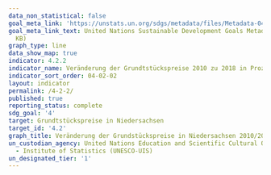 ```yaml
---
data_non_statistical: false
goal_meta_link: 'https://unstats.un.org/sdgs/metadata/files/Metadata-04-02-02.pdf '
goal_meta_link_text: United Nations Sustainable Development Goals Metadata (PDF 223
  KB)
graph_type: line
data_show_map: true
indicator: 4.2.2
indicator_name: Veränderung der Grundtstückspreise 2010 zu 2018 in Prozent
indicator_sort_order: 04-02-02
layout: indicator
permalink: /4-2-2/
published: true
reporting_status: complete
sdg_goal: '4'
target: Grundtstückspreise in Niedersachsen
target_id: '4.2'
graph_title: Veränderung der Grundstückspreise in Niedersachsen 2010/2018 in Prozent 
un_custodian_agency: United Nations Education and Scientific Cultural Organisation
  - Institute of Statistics (UNESCO-UIS)
un_designated_tier: '1'
---
```

